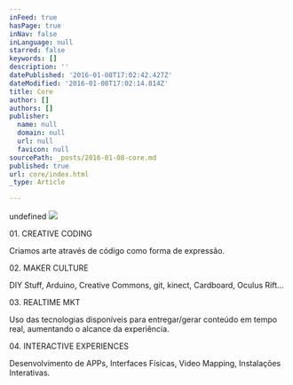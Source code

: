 ```yaml
---
inFeed: true
hasPage: true
inNav: false
inLanguage: null
starred: false
keywords: []
description: ''
datePublished: '2016-01-08T17:02:42.427Z'
dateModified: '2016-01-08T17:02:14.814Z'
title: Core
author: []
authors: []
publisher:
  name: null
  domain: null
  url: null
  favicon: null
sourcePath: _posts/2016-01-08-core.md
published: true
url: core/index.html
_type: Article

---
```

undefined
![](https://the-grid-user-content.s3-us-west-2.amazonaws.com/e882935a-408c-4fe4-9bc1-5e4471d08c7a.png)

01\. CREATIVE CODING

Criamos arte através de código como forma de expressão.

02\. MAKER CULTURE 

DIY Stuff, Arduino, Creative Commons, git, kinect, Cardboard, Oculus Rift...

03\. REALTIME MKT

Uso das tecnologias disponíveis para entregar/gerar conteúdo em tempo real, aumentando o alcance da experiência. 

04\. INTERACTIVE EXPERIENCES

Desenvolvimento de APPs, Interfaces Físicas, Video Mapping, Instalações Interativas.